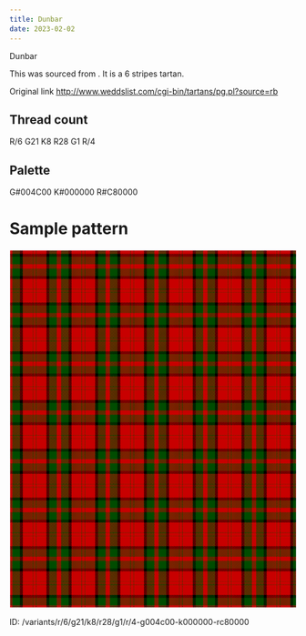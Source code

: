 ```yaml
---
title: Dunbar
date: 2023-02-02
---
```

Dunbar

This was sourced from <no value>.  It is a 6 stripes tartan.

Original link http://www.weddslist.com/cgi-bin/tartans/pg.pl?source=rb

## Thread count
R/6 G21 K8 R28 G1 R/4

## Palette
G#004C00 K#000000 R#C80000

# Sample pattern

![Tartan detail](tartan.png "R/6 G21 K8 R28 G1 R/4 tartan")

ID: /variants/r/6/g21/k8/r28/g1/r/4-g004c00-k000000-rc80000